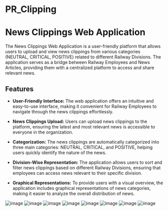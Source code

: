 # PR_Clipping

# News Clippings Web Application

The News Clippings Web Application is a user-friendly platform that allows users to upload and view news clippings from various categories (NEUTRAL, CRITICAL, POSITIVE) related to different Railway Divisions. The application serves as a bridge between Railway Employees and News Articles, providing them with a centralized platform to access and share relevant news.

## Features

- **User-Friendly Interface:** The web application offers an intuitive and easy-to-use interface, making it convenient for Railway Employees to navigate through the news clippings effortlessly.

- **News Clippings Upload:** Users can upload news clippings to the platform, ensuring the latest and most relevant news is accessible to everyone in the organization.

- **Categorization:** The news clippings are automatically categorized into three main categories: NEUTRAL, CRITICAL, and POSITIVE, helping users quickly identify the nature of the news.

- **Division-Wise Representation:** The application allows users to sort and filter news clippings based on different Railway Divisions, ensuring that employees can access news relevant to their specific division.

- **Graphical Representations:** To provide users with a visual overview, the application includes graphical representations of news categories, making it easier to analyze the overall distribution of news.


![image](https://github.com/mohit-kota/PR_Clipping/assets/96908137/7ef3878b-131f-42b4-ac77-36f28e728fe3)
![image](https://github.com/mohit-kota/PR_Clipping/assets/96908137/e3c74bfb-ea2b-41c5-bd25-b77926bb9213)
![image](https://github.com/mohit-kota/PR_Clipping/assets/96908137/64697341-d412-477a-8465-cae8f75742b6)
![image](https://github.com/mohit-kota/PR_Clipping/assets/96908137/6ee17c1a-c784-4e64-9e94-0bace51b23b7)
![image](https://github.com/mohit-kota/PR_Clipping/assets/96908137/4f0e0009-9795-4ef7-9a38-5e8fb91af831)
![image](https://github.com/mohit-kota/PR_Clipping/assets/96908137/73bf0a24-640f-43d4-8cb8-0a131e5cb93d)
![image](https://github.com/mohit-kota/PR_Clipping/assets/96908137/6c71727d-fbc4-4d34-bd8c-7ae099abea61)
![image](https://github.com/mohit-kota/PR_Clipping/assets/96908137/f1fdc597-1302-4886-ae0c-6f31fd87830c)
